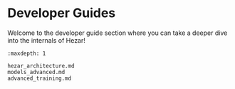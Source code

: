 # Developer Guides

Welcome to the developer guide section where you can take a deeper dive into the internals of Hezar!

```{toctree}
:maxdepth: 1

hezar_architecture.md
models_advanced.md
advanced_training.md
```